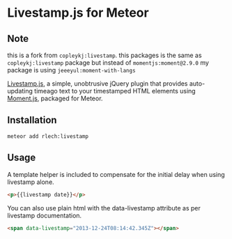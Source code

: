 # Livestamp.js for Meteor

Note
-------------

this is a fork from `copleykj:livestamp`.
this packages is the same as `copleykj:livestamp` package but instead of `momentjs:moment@2.9.0` my package is using `jeeeyul:moment-with-langs`



[Livestamp.js](http://mattbradley.github.io/livestampjs/), a simple, unobtrusive
jQuery plugin that provides auto-updating timeago text to your timestamped HTML
elements using [Moment.js](http://momentjs.com/), packaged for Meteor.


Installation
-------------

`meteor add rlech:livestamp`


Usage
-------------
A template helper is included to compensate for the initial delay when using livestamp alone.

```html
<p>{{livestamp date}}</p>
```

You can also use plain html with the data-livestamp attribute as per livestamp documentation.

```html
<span data-livestamp="2013-12-24T08:14:42.345Z"></span>
```
